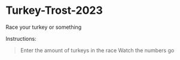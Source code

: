 # Turkey-Trost-2023
Race your turkey or something

Instructions:
> Enter the amount of turkeys in the race
> Watch the numbers go

